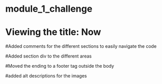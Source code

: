 # module_1_challenge

# Viewing the title: Now 

#Added comments for the different sections to easily navigate the code

#Added section div to the different areas

#Moved the ending to a footer tag outside the body

#added alt descriptions for the images

#
